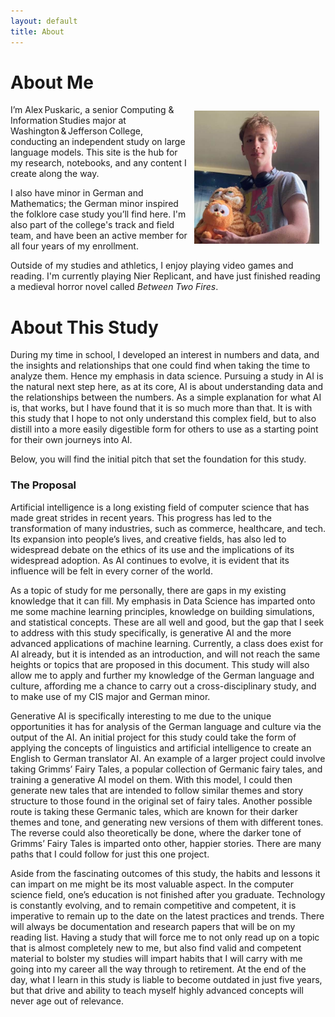 ```yaml
---
layout: default
title: About
---
```


# About Me

<img src="assets/images/garfel and me.jpg" style="width:200px; height;200px; float:right; padding:10px">
I’m Alex Puskaric, a senior Computing & Information Studies major at Washington & Jefferson College, conducting an independent study on large language models. This site is the hub for my research, notebooks, and any content I create along the way.

I also have minor in German and Mathematics; the German minor inspired the folklore case study you’ll find here. I'm also part of the college's track and field team, and have been an active member for all four years of my enrollment.

Outside of my studies and athletics, I enjoy playing video games and reading. I'm currently playing Nier Replicant, and have just finished reading a medieval horror novel called *Between Two Fires*. 

# About This Study

During my time in school, I developed an interest in numbers and data, and the insights and relationships that one could find when taking the time to analyze them. Hence my emphasis in data science. Pursuing a study in AI is the natural next step here, as at its core, AI is about understanding data and the relationships between the numbers. As a simple explanation for what AI is, that works, but I have found that it is so much more than that. It is with this study that I hope to not only understand this complex field, but to also distill into a more easily digestible form for others to use as a starting point for their own journeys into AI.

Below, you will find the initial pitch that set the foundation for this study.

### The Proposal

Artificial intelligence is a long existing field of computer science that has made great strides in recent years. This progress has led to the transformation of many industries, such as commerce, healthcare, and tech. Its expansion into people’s lives, and creative fields, has also led to widespread debate on the ethics of its use and the implications of its widespread adoption. As AI continues to evolve, it is evident that its influence will be felt in every corner of the world.

As a topic of study for me personally, there are gaps in my existing knowledge that it can fill. My emphasis in Data Science has imparted onto me some machine learning principles, knowledge on building simulations, and statistical concepts. These are all well and good, but the gap that I seek to address with this study specifically, is generative AI and the more advanced applications of machine learning. Currently, a class does exist for AI already, but it is intended as an introduction, and will not reach the same heights or topics that are proposed in this document. This study will also allow me to apply and further my knowledge of the German language and culture, affording me a chance to carry out a cross-disciplinary study, and to make use of my CIS major and German minor. 

Generative AI is specifically interesting to me due to the unique opportunities it has for analysis of the German language and culture via the output of the AI. An initial project for this study could take the form of applying the concepts of linguistics and artificial intelligence to create an English to German translator AI. An example of a larger project could involve taking Grimms’ Fairy Tales, a popular collection of Germanic fairy tales, and training a generative AI model on them. With this model, I could then generate new tales that are intended to follow similar themes and story structure to those found in the original set of fairy tales. Another possible route is taking these Germanic tales, which are known for their darker themes and tone, and generating new versions of them with different tones. The reverse could also theoretically be done, where the darker tone of Grimms’ Fairy Tales is imparted onto other, happier stories. There are many paths that I could follow for just this one project. 

Aside from the fascinating outcomes of this study, the habits and lessons it can impart on me might be its most valuable aspect. In the computer science field, one’s education is not finished after you graduate. Technology is constantly evolving, and to remain competitive and competent, it is imperative to remain up to the date on the latest practices and trends. There will always be documentation and research papers that will be on my reading list. Having a study that will force me to not only read up on a topic that is almost completely new to me, but also find valid and competent material to bolster my studies will impart habits that I will carry with me going into my career all the way through to retirement. At the end of the day, what I learn in this study is liable to become outdated in just five years, but that drive and ability to teach myself highly advanced concepts will never age out of relevance. 